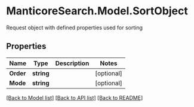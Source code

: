 # ManticoreSearch.Model.SortObject
Request object with defined properties used for sorting

## Properties

Name | Type | Description | Notes
------------ | ------------- | ------------- | -------------
**Order** | **string** |  | [optional] 
**Mode** | **string** |  | [optional] 

[[Back to Model list]](../README.md#documentation-for-models) [[Back to API list]](../README.md#documentation-for-api-endpoints) [[Back to README]](../README.md)

